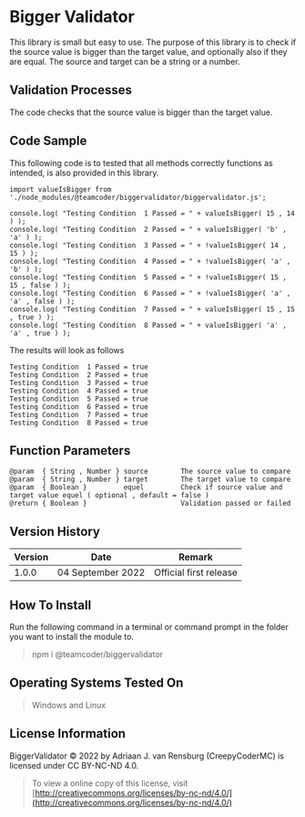 # Bigger Validator
This library is small but easy to use. The purpose of this library is to check if the source value is bigger than the target value, and optionally also if they are equal. The source and target can be a string or a number.
## Validation Processes
The code checks that the source value is bigger than the target value.
## Code Sample
This following code is to tested that all methods correctly functions as intended, is also provided in this library.
```
import valueIsBigger from './node_modules/@teamcoder/biggervalidator/biggervalidator.js';

console.log( "Testing Condition  1 Passed = " + valueIsBigger( 15 , 14 ) );
console.log( "Testing Condition  2 Passed = " + valueIsBigger( 'b' , 'a' ) );
console.log( "Testing Condition  3 Passed = " + !valueIsBigger( 14 , 15 ) );
console.log( "Testing Condition  4 Passed = " + !valueIsBigger( 'a' , 'b' ) );
console.log( "Testing Condition  5 Passed = " + !valueIsBigger( 15 , 15 , false ) );
console.log( "Testing Condition  6 Passed = " + !valueIsBigger( 'a' , 'a' , false ) );
console.log( "Testing Condition  7 Passed = " + valueIsBigger( 15 , 15 , true ) );
console.log( "Testing Condition  8 Passed = " + valueIsBigger( 'a' , 'a' , true ) );
```
The results will look as follows
```
Testing Condition  1 Passed = true
Testing Condition  2 Passed = true
Testing Condition  3 Passed = true
Testing Condition  4 Passed = true
Testing Condition  5 Passed = true
Testing Condition  6 Passed = true
Testing Condition  7 Passed = true
Testing Condition  8 Passed = true
```
## Function Parameters
```
@param  { String , Number } source        The source value to compare
@param  { String , Number } target        The target value to compare
@param  { Boolean }         equel         Check if source value and target value equel ( optional , default = false )
@return { Boolean }                       Validation passed or failed
```
## Version History
| Version  | Date                   | Remark                              |
|----------|------------------------|-------------------------------------|
| 1.0.0    | 04 September 2022      | Official first release              |
## How To Install
Run the following command in a terminal or command prompt in the folder you want to install the module to.
> npm i @teamcoder/biggervalidator
## Operating Systems Tested On
>Windows and Linux
## License Information
BiggerValidator © 2022 by Adriaan J. van Rensburg (CreepyCoderMC) is licensed under CC BY-NC-ND 4.0.
> To view a online copy of this license, visit [http://creativecommons.org/licenses/by-nc-nd/4.0/](http://creativecommons.org/licenses/by-nc-nd/4.0/)